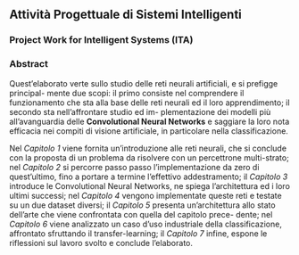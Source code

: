 ## Attività Progettuale di Sistemi Intelligenti
### Project Work for Intelligent Systems (ITA)

### Abstract

Quest’elaborato verte sullo studio delle reti neurali artificiali, e si prefigge principal-
mente due scopi: il primo consiste nel comprendere il funzionamento che sta alla base
delle reti neurali ed il loro apprendimento; il secondo sta nell’affrontare studio ed im-
plementazione dei modelli più all’avanguardia delle <b>Convolutional Neural Networks</b>
e saggiare la loro nota efficacia nei compiti di visione artificiale, in particolare nella
classificazione.

Nel <i>Capitolo 1</i> viene fornita un’introduzione alle reti neurali, che si conclude con la
proposta di un problema da risolvere con un percettrone multi-strato; nel <i>Capitolo 2</i> si percorre passo passo l’implementazione da zero di quest’ultimo, fino a portare
a termine l’effettivo addestramento; il <i>Capitolo 3</i>  introduce le Convolutional Neural
Networks, ne spiega l’architettura ed i loro ultimi successi; nel <i>Capitolo 4</i> vengono
implementate queste reti e testate su un due dataset diversi; il <i>Capitolo 5</i> presenta
un’architettura allo stato dell’arte che viene confrontata con quella del capitolo prece-
dente; nel <i>Capitolo 6</i> viene analizzato un caso d’uso industriale della classificazione,
affrontato sfruttando il transfer-learning; il <i>Capitolo 7</i> infine, espone le riflessioni sul
lavoro svolto e conclude l’elaborato.

